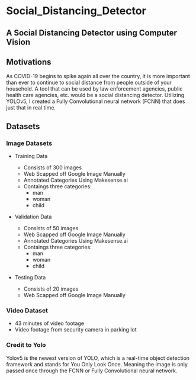 # Social_Distancing_Detector
## A Social Distancing Detector using Computer Vision
## Motivations


As COVID-19 begins to spike again all over the country, it is more important than ever to continue to social distance from people outside of your household. A tool that can be used by law enforcement agencies, public health care agencies, etc. would be a social distancing detector. Utilizing YOLOv5, I created a Fully Convolutional neural network (FCNN) that does just that in real time. 



## Datasets

### Image Datasets
* Training Data
  * Consists of 300 images
  * Web Scapped off Google Image Manually
  * Annotated Categories Using Makesense.ai
  * Contaings three categories:
    * man
    * woman
    * child
    
* Validation Data
  * Consists of 50 images
  * Web Scapped off Google Image Manually
  * Annotated Categories Using Makesense.ai
  * Contaings three categories:
    * man
    * woman
    * child
    
* Testing Data
  * Consists of 20 images
  * Web Scapped off Google Image Manually
  
  
### Video Dataset
* 43 minutes of video footage
* Video footage from security camera in parking lot


### Credit to Yolo
Yolov5 is the newest version of YOLO, which is a real-time object detection framework and stands for You Only Look Once. Meaning the image is only passed once through the FCNN or Fully Convolutional neural network.

